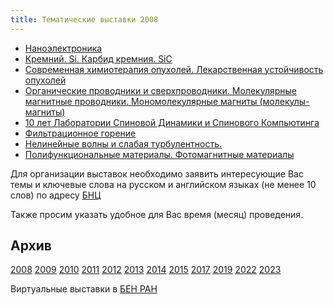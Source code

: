```yaml
---
title: Тематические выставки 2008
---
```


* <a href="/subjex/2008/subj01.html" title="март, 2008">Наноэлектроника</a>
* <a href="/subjex/2008/subj02.html" title="май, 2008">Кремний. Si. Карбид кремния. SiC</a>
* <a href="/subjex/2008/subj03.html" title="июнь, 2008">Современная химиотерапия опухолей. Лекарственная устойчивость опухолей</a>
* <a href="/subjex/2008/subj04.html" title="4 - 23 сентября, 2008">Органические проводники и сверхпроводники. Молекулярные магнитные проводники. Мономoлекулярные магниты (молекулы-магниты)</a>
* <a href="/subjex/2008/subj05.html" title="10 - 29 октября, 2008">10 лет Лаборатории Спиновой Динамики и Спинового Компьютинга</a>
* <a href="/subjex/2008/subj06.html" title="13 - 31 октября, 2008">Фильтрационное горение</a>
* <a href="/subjex/2008/subj07.html" title="5 - 12 ноября, 2008">Нелинейные волны и слабая турбулентность.</a>
* <a href="/subjex/2008/subj08.html" title="15 - 31 декабря, 2008">Полифункциональные материалы. Фотомагнитные материалы</a>

Для организации выставок необходимо заявить интересующие Вас темы и ключевые слова на русском и
английском языках (не менее 10 слов) по адресу <a href="mailto:popova@icp.ac.ru">БНЦ</a>

Также просим указать удобное для Вас время (месяц) проведения.

<h2>Архив</h2>
<a class="active-link" href="/subjex/2008/">2008</a>
<a href="/subjex/2009/">2009</a>
<a href="/subjex/2010/">2010</a>
<a href="/subjex/2011/">2011</a>
<a href="/subjex/2012/">2012</a>
<a href="/subjex/2013/">2013</a>
<a href="/subjex/2014/">2014</a>
<a href="/subjex/2015/">2015</a>
<a href="/subjex/2017/">2017</a>
<a href="/subjex/2019/">2019</a>
<a href="/subjex/2022/">2022</a>
<a href="/subjex/2023/">2023</a>

<p>Виртуальные выставки в <a href="http://www.benran.ru/exh/">БЕН РАН</a></p>
